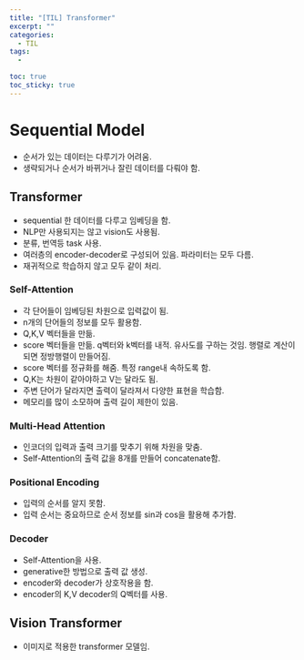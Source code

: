 ```yaml
---
title: "[TIL] Transformer"
excerpt: ""
categories:
  - TIL
tags:
  - 

toc: true
toc_sticky: true
---
```


# Sequential Model

- 순서가 있는 데이터는 다루기가 어려움.
- 생략되거나 순서가 바뀌거나 잘린 데이터를 다뤄야 함.

## Transformer

- sequential 한 데이터를 다루고 임베딩을 함.
- NLP만 사용되지는 않고 vision도 사용됨.
- 분류, 번역등 task 사용.
- 여러층의 encoder-decoder로 구성되어 있음. 파라미터는 모두 다름.
- 재귀적으로 학습하지 않고 모두 같이 처리.

### Self-Attention
- 각 단어들이 임베딩된 차원으로 입력값이 됨.
- n개의 단어들의 정보를 모두 활용함.
- Q,K,V 벡터들을 만듦.
- score 벡터들을 만듦. q벡터와 k벡터를 내적. 유사도를 구하는 것임. 행렬로 계산이 되면 정방행렬이 만들어짐.
- score 벡터를 정규화를 해줌. 특정 range내 속하도록 함.
- Q,K는 차원이 같아야하고 V는 달라도 됨.
- 주변 단어가 달라지면 출력이 달라져서 다양한 표현을 학습함.
- 메모리를 많이 소모하며 출력 길이 제한이 있음.

### Multi-Head Attention

- 인코더의 입력과 출력 크기를 맞추기 위해 차원을 맞춤.
- Self-Attention의 출력 값을 8개를 만들어 concatenate함.

### Positional Encoding

- 입력의 순서를 알지 못함.
- 입력 순서는 중요하므로 순서 정보를 sin과 cos을 활용해 추가함.

### Decoder

- Self-Attention을 사용.
- generative한 방법으로 출력 값 생성.
- encoder와 decoder가 상호작용을 함.
- encoder의 K,V decoder의 Q벡터를 사용.

## Vision Transformer

- 이미지로 적용한 transformer 모델임.